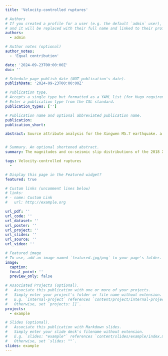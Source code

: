 ```yaml
---
title: 'Velocity-controlled ruptures'

# Authors
# If you created a profile for a user (e.g. the default `admin` user), write the username (folder name) here
# and it will be replaced with their full name and linked to their profile.
authors:
  - admin

# Author notes (optional)
author_notes:
  - 'Equal contribution'

date: '2024-09-23T00:00:00Z'
doi: ''

# Schedule page publish date (NOT publication's date).
publishDate: '2024-09-23T00:00:00Z'

# Publication type.
# Accepts a single type but formatted as a YAML list (for Hugo requirements).
# Enter a publication type from the CSL standard.
publication_types: ['']

# Publication name and optional abbreviated publication name.
publication: 
publication_short: 

abstract: Source attribute analysis for the Xingwen M5.7 earthquake. a The Xingwen (XW) M5.7 earthquake sequence monitored by the local network within 40 days from 26 Nov., 2018 to 6 Jan., 2019. The top left elliptical inset shows the zoomed-in spatial pattern of the fore-main-aftershocks, and the black and magenta dots represent foreshocks and aftershocks, respectively. The gray dots denote more distant induced seismicity. The blue squares mark the hydraulic fracturing well pads close to line BB’ with the N201H24 well pad highlighted by red. The magenta beachballs represent the moderate earthquakes close to the line BB’. b The velocity anomaly profile along the rupture plane shown as line A-A’ in (a). The initiation point is indicated by the black star, and the main slip areas are enclosed by the white dashed lines. The black and magenta dots indicate the foreshocks and aftershocks within 1 km in distance to the rupture plane AA’. The origin of the cross-section is referenced to the initiation point and the anomaly is referenced to the average velocity at each depth. The locations of the HF platforms close to line AA’ are plotted on top. c The distribution of the co-seismic slips from the finite-fault rupture inversion (see Methods) along the same fault plane in (b). d Comparison between the 2-D active source seismic profile (39) with the shear velocity model from ANT. The major stratigraphic layers are marked. The depths of the lithological sequence are determined by well N20337. The locations of the HF platforms close to line BB’ are plotted at the top of panel (d).


# Summary. An optional shortened abstract.
summary: The magnitudes and co-seismic slip distributions of the 2018 Xingwen M5.7 and 2019 Gongxian M5.3 earthquakes are further determined jointly by seismic waveforms and InSAR data, and the co-seismic slips of these two earthquakes correlate with high seismic velocity zones along the fault planes. 

tags: Velocity-controlled ruptures
  - 

# Display this page in the Featured widget?
featured: true

# Custom links (uncomment lines below)
# links:
# - name: Custom Link
#   url: http://example.org

url_pdf: ''
url_code: ''
url_dataset: ''
url_poster: ''
url_project: ''
url_slides: ''
url_source: ''
url_video: ''

# Featured image
# To use, add an image named `featured.jpg/png` to your page's folder.
image:
  caption:
  focal_point: ''
  preview_only: false

# Associated Projects (optional).
#   Associate this publication with one or more of your projects.
#   Simply enter your project's folder or file name without extension.
#   E.g. `internal-project` references `content/project/internal-project/index.md`.
#   Otherwise, set `projects: []`.
projects:
  - example

# Slides (optional).
#   Associate this publication with Markdown slides.
#   Simply enter your slide deck's filename without extension.
#   E.g. `slides: "example"` references `content/slides/example/index.md`.
#   Otherwise, set `slides: ""`.
slides: example
---
```


